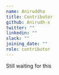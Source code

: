 ```yaml
---
name: Aniruddha
title: Contributor
github: Anirudh-x
twitter: ""
linkedin: ""
slack: ""
joining_date: ""
role: contributor
---
```


Still waiting for this
